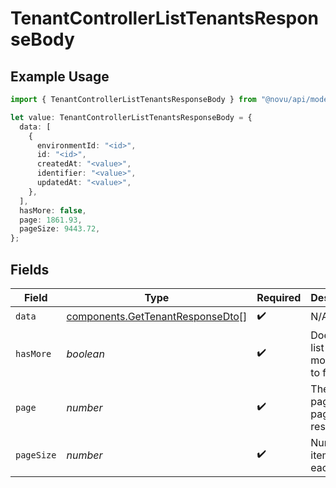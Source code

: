 # TenantControllerListTenantsResponseBody

## Example Usage

```typescript
import { TenantControllerListTenantsResponseBody } from "@novu/api/models/operations";

let value: TenantControllerListTenantsResponseBody = {
  data: [
    {
      environmentId: "<id>",
      id: "<id>",
      createdAt: "<value>",
      identifier: "<value>",
      updatedAt: "<value>",
    },
  ],
  hasMore: false,
  page: 1861.93,
  pageSize: 9443.72,
};
```

## Fields

| Field                                                                                | Type                                                                                 | Required                                                                             | Description                                                                          |
| ------------------------------------------------------------------------------------ | ------------------------------------------------------------------------------------ | ------------------------------------------------------------------------------------ | ------------------------------------------------------------------------------------ |
| `data`                                                                               | [components.GetTenantResponseDto](../../models/components/gettenantresponsedto.md)[] | :heavy_check_mark:                                                                   | N/A                                                                                  |
| `hasMore`                                                                            | *boolean*                                                                            | :heavy_check_mark:                                                                   | Does the list have more items to fetch                                               |
| `page`                                                                               | *number*                                                                             | :heavy_check_mark:                                                                   | The current page of the paginated response                                           |
| `pageSize`                                                                           | *number*                                                                             | :heavy_check_mark:                                                                   | Number of items on each page                                                         |